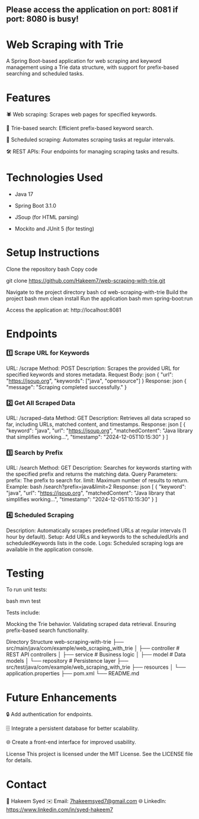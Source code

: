 ## Please access the application on port: 8081 if port: 8080 is busy!

# **Web Scraping with Trie**
A Spring Boot-based application for web scraping and keyword management using a Trie data structure, with support for prefix-based searching and scheduled tasks.

# **Features**
🕷️ Web scraping: Scrapes web pages for specified keywords.

📂 Trie-based search: Efficient prefix-based keyword search.

📅 Scheduled scraping: Automates scraping tasks at regular intervals.

🛠️ REST APIs: Four endpoints for managing scraping tasks and results.
# **Technologies Used**
- Java 17
+ Spring Boot 3.1.0
* JSoup (for HTML parsing)
- Mockito and JUnit 5 (for testing)

# **Setup Instructions**
Clone the repository
bash
Copy code

git clone https://github.com/Hakeem7/web-scraping-with-trie.git

Navigate to the project directory
bash
cd web-scraping-with-trie
Build the project
bash
mvn clean install
Run the application
bash
mvn spring-boot:run

Access the application at: http://localhost:8081

# **Endpoints**
### 1️⃣ **Scrape URL for Keywords**
URL: /scrape
Method: POST
Description: Scrapes the provided URL for specified keywords and stores metadata.
Request Body:
json
{
  "url": "https://jsoup.org",
  "keywords": ["java", "opensource"]
}
Response:
json
{
  "message": "Scraping completed successfully."
}
### 2️⃣ **Get All Scraped Data**
URL: /scraped-data
Method: GET
Description: Retrieves all data scraped so far, including URLs, matched content, and timestamps.
Response:
json
[
  {
    "keyword": "java",
    "url": "https://jsoup.org",
    "matchedContent": "Java library that simplifies working...",
    "timestamp": "2024-12-05T10:15:30"
  }
]
### 3️⃣ **Search by Prefix**
URL: /search
Method: GET
Description: Searches for keywords starting with the specified prefix and returns the matching data.
Query Parameters:
prefix: The prefix to search for.
limit: Maximum number of results to return.
Example:
bash
/search?prefix=java&limit=2
Response:
json
[
  {
    "keyword": "java",
    "url": "https://jsoup.org",
    "matchedContent": "Java library that simplifies working...",
    "timestamp": "2024-12-05T10:15:30"
  }
]
### 4️⃣ **Scheduled Scraping**
Description: Automatically scrapes predefined URLs at regular intervals (1 hour by default).
Setup: Add URLs and keywords to the scheduledUrls and scheduledKeywords lists in the code.
Logs: Scheduled scraping logs are available in the application console.

# **Testing**
To run unit tests:

bash
mvn test

Tests include:

Mocking the Trie behavior.
Validating scraped data retrieval.
Ensuring prefix-based search functionality.

Directory Structure
web-scraping-with-trie
├── src/main/java/com/example/web_scraping_with_trie
│   ├── controller        # REST API controllers
│   ├── service           # Business logic
│   ├── model             # Data models
│   └── repository        # Persistence layer
├── src/test/java/com/example/web_scraping_with_trie
├── resources
│   └── application.properties
├── pom.xml
└── README.md

# **Future Enhancements**
🔒 Add authentication for endpoints.

🗄️ Integrate a persistent database for better scalability.

🌐 Create a front-end interface for improved usability.

License
This project is licensed under the MIT License.
See the LICENSE file for details.

# **Contact**
📧 Hakeem Syed
✉️ Email: 7hakeemsyed7@gmail.com
🌐 LinkedIn: https://www.linkedin.com/in/syed-hakeem7
